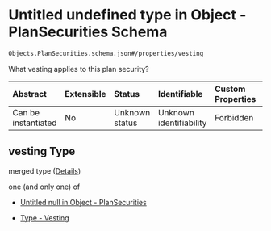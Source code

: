 # Untitled undefined type in Object - PlanSecurities Schema

```txt
Objects.PlanSecurities.schema.json#/properties/vesting
```

What vesting applies to this plan security?

| Abstract            | Extensible | Status         | Identifiable            | Custom Properties | Additional Properties | Access Restrictions | Defined In                                                                                          |
| :------------------ | :--------- | :------------- | :---------------------- | :---------------- | :-------------------- | :------------------ | :-------------------------------------------------------------------------------------------------- |
| Can be instantiated | No         | Unknown status | Unknown identifiability | Forbidden         | Allowed               | none                | [PlanSecurities.schema.json\*](../schema/objects/PlanSecurities.schema.json "open original schema") |

## vesting Type

merged type ([Details](plansecurities-properties-vesting.md))

one (and only one) of

- [Untitled null in Object - PlanSecurities](plansecurities-properties-vesting-oneof-0.md "check type definition")

- [Type - Vesting](plansecurities-properties-vesting-oneof-type---vesting.md "check type definition")
